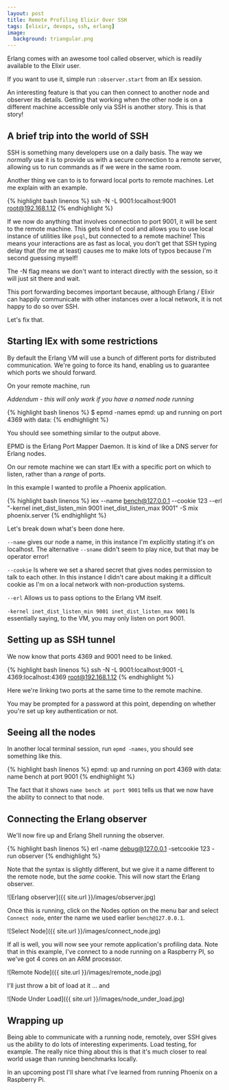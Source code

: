 ```yaml
---
layout: post
title: Remote Profiling Elixir Over SSH
tags: [elixir, devops, ssh, erlang]
image:
  background: triangular.png
---
```


Erlang comes with an awesome tool called observer, which is readily available to the Elixir user.

If you want to use it, simple run `:observer.start` from an IEx session.

An interesting feature is that you can then connect to another node and observer its details.  Getting that working when the other node is on a different machine accessible only via SSH is another story.  This is that story!

## A brief trip into the world of SSH

SSH is something many developers use on a daily basis.  The way we _normally_ use it is to provide us with a secure connection to a remote server, allowing us to run commands as if we were in the same room.

Another thing we can to is to forward local ports to remote machines.  Let me explain with an example.

{% highlight bash linenos %}
ssh -N -L 9001:localhost:9001 root@192.168.1.12
{% endhighlight %}

If we now do anything that involves connection to port 9001, it will be sent to the remote machine.  This gets kind of cool and allows you to use local instance of utilities like `psql`, but connected to a remote machine!  This means your interactions are as fast as local, you don't get that SSH typing delay that (for me at least) causes me to make lots of typos because I'm second guessing myself!

The -N flag means we don't want to interact directly with the session, so it will just sit there and wait.

This port forwarding becomes important because, although Erlang / Elixir can happily communicate with other instances over a local network, it is not happy to do so over SSH.

Let's fix that.

## Starting IEx with some restrictions

By default the Erlang VM will use a bunch of different ports for distributed communication.  We're going to force its hand, enabling us to guarantee which ports we should forward.

On your remote machine, run

*Addendum - this will only work if you have a named node running* 

{% highlight bash linenos %}
$ epmd -names
epmd: up and running on port 4369 with data:
{% endhighlight %}

You should see something similar to the output above.

EPMD is the Erlang Port Mapper Daemon.  It is kind of like a DNS server for Erlang nodes.

On our remote machine we can start IEx with a specific port on which to listen, rather than a _range_ of ports.

In this example I wanted to profile a Phoenix application.

{% highlight bash linenos %}
iex --name bench@127.0.0.1 --cookie 123 --erl "-kernel inet_dist_listen_min 9001 inet_dist_listen_max 9001" -S mix phoenix.server
{% endhighlight %}

Let's break down what's been done here.

`--name` gives our node a name, in this instance I'm explicitly stating it's on localhost.  The alternative `--sname` didn't seem to play nice, but that may be operator error!

`--cookie` Is where we set a shared secret that gives nodes permission to talk to each other.  In this instance I didn't care about making it a difficult cookie as I'm on a local network with non-production systems.

`--erl` Allows us to pass options to the Erlang VM itself.

`-kernel inet_dist_listen_min 9001 inet_dist_listen_max 9001` Is essentially saying, to the VM, you may only listen on port 9001.

## Setting up as SSH tunnel

We now know that ports 4369 and 9001 need to be linked.

{% highlight bash linenos %}
ssh -N -L 9001:localhost:9001 -L 4369:localhost:4369 root@192.168.1.12
{% endhighlight %}

Here we're linking two ports at the same time to the remote machine.

You may be prompted for a password at this point, depending on whether you're set up key authentication or not.

## Seeing all the nodes

In another local terminal session, run `epmd -names`, you should see something like this.

{% highlight bash linenos %}
epmd: up and running on port 4369 with data:
name bench at port 9001
{% endhighlight %}

The fact that it shows `name bench at port 9001` tells us that we now have the ability to connect to that node.

## Connecting the Erlang observer

We'll now fire up and Erlang Shell running the observer.

{% highlight bash linenos %}
erl -name debug@127.0.0.1 -setcookie 123 -run observer
{% endhighlight %}

Note that the syntax is slightly different, but we give it a name different to the remote node, but the *same* cookie.  This will now start the Erlang observer.

![Erlang observer]({{ site.url }}/images/observer.jpg)

Once this is running, click on the Nodes option on the menu bar and select `Connect node`, enter the name we used earlier `bench@127.0.0.1`.  

![Select Node]({{ site.url }}/images/connect_node.jpg)

If all is well, you will now see your remote application's profiling data.  Note that in this example, I've connect to a node running on a Raspberry PI, so we've got 4 cores on an ARM processor.

![Remote Node]({{ site.url }}/images/remote_node.jpg)

I'll just throw a bit of load at it ... and

![Node Under Load]({{ site.url }}/images/node_under_load.jpg)


## Wrapping up

Being able to communicate with a running node, remotely, over SSH gives us the ability to do lots of interesting experiments.  Load testing, for example.  The really nice thing about this is that it's much closer to real world usage than running benchmarks locally.

In an upcoming post I'll share what I've learned from running Phoenix on a Raspberry Pi.
